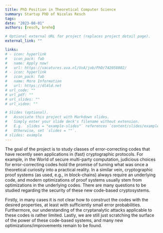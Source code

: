 ```yaml
---
title: PhD Position in Theoretical Computer Science 
summary: Startup PhD of Nicolas Resch
tags:
date: "2023-08-01"
authors: [resch, brehm]

# Optional external URL for project (replaces project detail page).
external_link: ""

links:
# - icon: hyperlink
#   icon_pack: fab
#   name: Apply now!
#   url: https://vacatures.uva.nl/UvA/job/PhD/742058802/
# - icon: hyperlink
#   icon_pack: fab
#   name: More Information
#   url: https://dl4ld.net
# url_code: ""
# url_pdf: ""
# url_slides: ""
# url_video: ""

# Slides (optional).
#   Associate this project with Markdown slides.
#   Simply enter your slide deck's filename without extension.
#   E.g. `slides = "example-slides"` references `content/slides/example-slides.md`.
#   Otherwise, set `slides = ""`.
# slides: example
---
```


The goal of the project is to study classes of error-correcting codes that have recently seen applications in (fast) cryptographic protocols. For example, in the World of secure multi-party computation, judicious choices for error-correcting codes hold the promise of turning what was once a theoretical curiosity into a practical reality. In a similar vein, cryptographic proof systems (as used, e.g., in block-chains) always require an underlying code, and modern optimizations of proof systems usually stem from optimizations in the underlying codes. There are many questions to be studied regarding the security of these new code-based cryptosystems.

Firstly, in many cases it is not clear how to construct the codes with the desired properties, at least with sufficiently small error probabilities. Furthermore, our understanding of the cryptanalytic attacks applicable to these codes is rather limited. Lastly, we are still just scratching the surface of the power of these code-based systems, and many new optimizations/improvements remain to be found.
